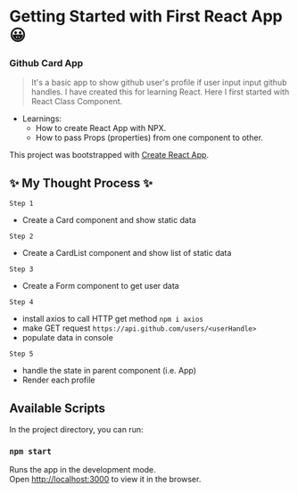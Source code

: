 # Getting Started with First React App 😀

### Github Card App
> It's a basic app to show github user's profile if user input input github handles.
> I have created this for learning React. Here I first started with React Class Component.
 
* Learnings: 
    * How to create React App with NPX.
    * How to pass Props (properties) from one component to other.
    
This project was bootstrapped with [Create React App](https://github.com/facebook/create-react-app).

## ✨ My Thought Process ✨
```
Step 1
```
+ Create a Card component and show static data

```
Step 2
```
 + Create a CardList component and show list of static data

```
Step 3
```
 + Create a Form component to get user data
```
Step 4
```
 + install axios to call HTTP get method `npm i axios`
 + make GET request `https://api.github.com/users/<userHandle>`
 + populate data in console

```
Step 5
```
 + handle the state in parent component (i.e. App)
 + Render each profile

## Available Scripts

In the project directory, you can run:

### `npm start`

Runs the app in the development mode.\
Open [http://localhost:3000](http://localhost:3000) to view it in the browser.
